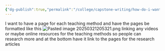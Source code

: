 ```yaml
---
{"dg-publish":true,"permalink":"/college/capstone-writing/how-do-i-want-the-project-to-look/","tags":["outline"]}
---
```


I want to have a page for each teaching method and have the pages be formatted like this 
![Pasted image 20250321205321.png](/img/user/College/PDFs%20and%20Images%20and%20Stuff/Pasted%20image%2020250321205321.png)
linking any videos or maybe online resources for the teaching methods so people can research more and at the bottom have it link to the pages for the research articles